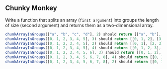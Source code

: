 ## Chunky Monkey

Write a function that splits an array (`first argument`) into groups the length of size (second argument) and returns them as a two-dimensional array.

```js
chunkArrayInGroups(["a", "b", "c", "d"], 2) should return [["a", "b"], ["c", "d"]].
chunkArrayInGroups([0, 1, 2, 3, 4, 5], 3) should return [[0, 1, 2], [3, 4, 5]].
chunkArrayInGroups([0, 1, 2, 3, 4, 5], 2) should return [[0, 1], [2, 3], [4, 5]].
chunkArrayInGroups([0, 1, 2, 3, 4, 5], 4) should return [[0, 1, 2, 3], [4, 5]].
chunkArrayInGroups([0, 1, 2, 3, 4, 5, 6], 3) should return [[0, 1, 2], [3, 4, 5], [6]].
chunkArrayInGroups([0, 1, 2, 3, 4, 5, 6, 7, 8], 4) should return [[0, 1, 2, 3], [4, 5, 6, 7], [8]].
chunkArrayInGroups([0, 1, 2, 3, 4, 5, 6, 7, 8], 2) should return [[0, 1], [2, 3], [4, 5], [6, 7], [8]].
```
